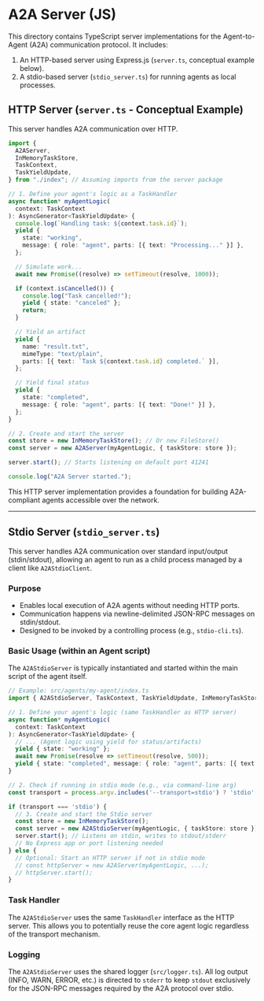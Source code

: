 # A2A Server (JS)

This directory contains TypeScript server implementations for the Agent-to-Agent (A2A) communication protocol. It includes:

1.  An HTTP-based server using Express.js (`server.ts`, conceptual example below).
2.  A stdio-based server (`stdio_server.ts`) for running agents as local processes.

## HTTP Server (`server.ts` - Conceptual Example)

This server handles A2A communication over HTTP.

```typescript
import {
  A2AServer,
  InMemoryTaskStore,
  TaskContext,
  TaskYieldUpdate,
} from "./index"; // Assuming imports from the server package

// 1. Define your agent's logic as a TaskHandler
async function* myAgentLogic(
  context: TaskContext
): AsyncGenerator<TaskYieldUpdate> {
  console.log(`Handling task: ${context.task.id}`);
  yield {
    state: "working",
    message: { role: "agent", parts: [{ text: "Processing..." }] },
  };

  // Simulate work...
  await new Promise((resolve) => setTimeout(resolve, 1000));

  if (context.isCancelled()) {
    console.log("Task cancelled!");
    yield { state: "canceled" };
    return;
  }

  // Yield an artifact
  yield {
    name: "result.txt",
    mimeType: "text/plain",
    parts: [{ text: `Task ${context.task.id} completed.` }],
  };

  // Yield final status
  yield {
    state: "completed",
    message: { role: "agent", parts: [{ text: "Done!" }] },
  };
}

// 2. Create and start the server
const store = new InMemoryTaskStore(); // Or new FileStore()
const server = new A2AServer(myAgentLogic, { taskStore: store });

server.start(); // Starts listening on default port 41241

console.log("A2A Server started.");
```

This HTTP server implementation provides a foundation for building A2A-compliant agents accessible over the network.

---

## Stdio Server (`stdio_server.ts`)

This server handles A2A communication over standard input/output (stdin/stdout), allowing an agent to run as a child process managed by a client like `A2AStdioClient`.

### Purpose

-   Enables local execution of A2A agents without needing HTTP ports.
-   Communication happens via newline-delimited JSON-RPC messages on stdin/stdout.
-   Designed to be invoked by a controlling process (e.g., `stdio-cli.ts`).

### Basic Usage (within an Agent script)

The `A2AStdioServer` is typically instantiated and started within the main script of the agent itself.

```typescript
// Example: src/agents/my-agent/index.ts
import { A2AStdioServer, TaskContext, TaskYieldUpdate, InMemoryTaskStore } from "../../server"; // Adjust path as needed

// 1. Define your agent's logic (same TaskHandler as HTTP server)
async function* myAgentLogic(
  context: TaskContext
): AsyncGenerator<TaskYieldUpdate> {
  // ... (Agent logic using yield for status/artifacts)
  yield { state: "working" };
  await new Promise(resolve => setTimeout(resolve, 500));
  yield { state: "completed", message: { role: "agent", parts: [{ text: "Done via stdio!" }] } };
}

// 2. Check if running in stdio mode (e.g., via command-line arg)
const transport = process.argv.includes('--transport=stdio') ? 'stdio' : 'http'; // Example check

if (transport === 'stdio') {
  // 3. Create and start the Stdio server
  const store = new InMemoryTaskStore();
  const server = new A2AStdioServer(myAgentLogic, { taskStore: store });
  server.start(); // Listens on stdin, writes to stdout/stderr
  // No Express app or port listening needed
} else {
  // Optional: Start an HTTP server if not in stdio mode
  // const httpServer = new A2AServer(myAgentLogic, ...);
  // httpServer.start();
}
```

### Task Handler

The `A2AStdioServer` uses the same `TaskHandler` interface as the HTTP server. This allows you to potentially reuse the core agent logic regardless of the transport mechanism.

### Logging

The `A2AStdioServer` uses the shared logger (`src/logger.ts`). All log output (INFO, WARN, ERROR, etc.) is directed to `stderr` to keep `stdout` exclusively for the JSON-RPC messages required by the A2A protocol over stdio.
